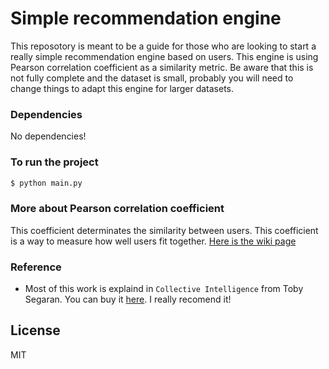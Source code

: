 # Simple recommendation engine

This reposotory is meant to be a guide for those who are looking to start a really simple recommendation engine based on users. This engine is using Pearson correlation coefficient as a similarity metric. Be aware that this is not fully complete and the dataset is small, probably you will need to change things to adapt this engine for larger datasets.

### Dependencies

No dependencies!

### To run the project
```sh
$ python main.py
```

### More about Pearson correlation coefficient
This coefficient determinates the similarity between users. This coefficient is a way to measure how well users fit together.
[Here is the wiki page](https://en.wikipedia.org/wiki/Pearson_correlation_coefficient)

### Reference

 - Most of this work is explaind in `Collective Intelligence` from Toby Segaran. You can buy it [here](https://www.amazon.com/dp/B00F8QDZWG/?coliid=ICKY5DK5MDEOB&colid=7UD89JF3KE4G&psc=0&ref_=lv_ov_lig_dp_it). I really recomend it!

License
----

MIT
